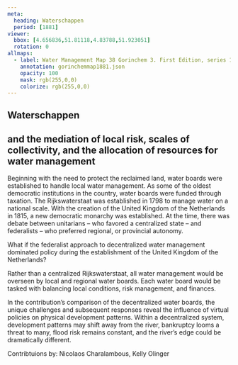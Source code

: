 ```yaml
---
meta:
  heading: Waterschappen
  period: [1881]
viewer:
  bbox: [4.656836,51.81118,4.83788,51.923051]
  rotation: 0
allmaps:
  - label: Water Management Map 38 Gorinchem 3. First Edition, series 1, 1881. 690 x 555 mm. Scale 1:10000. Rijkswaterstaat.
    annotation: gorinchemmap1881.json
    opacity: 100
    mask: rgb(255,0,0)
    colorize: rgb(255,0,0)
---
```


## Waterschappen

## and the mediation of local risk, scales of collectivity, and the allocation of resources for water management


Beginning with the need to protect the  reclaimed land, water boards were established to handle local water management. As some of the oldest democratic institutions in the country, water boards were funded through taxation. The Rijkswaterstaat was established in 1798 to manage water on a national scale. With the creation of the United Kingdom of the Netherlands in 1815, a new democratic monarchy was established. At the time, there was debate between unitarians – who favored a centralized state – and federalists – who preferred regional, or provincial autonomy. 

What if the federalist approach to decentralized water management dominated policy during the establishment of the United Kingdom of the Netherlands? 

Rather than a centralized Rijkswaterstaat, all water management would be overseen by local and regional water boards. Each water board would be tasked with balancing local conditions, risk management, and finances. 

In the contribution’s comparison of the decentralized water boards, the unique challenges and subsequent responses reveal the influence of virtual policies on physical development patterns. Within a decentralized system, development patterns may shift away from the river, bankruptcy looms a threat to many, flood risk remains constant, and the river’s edge could be dramatically different. 


Contribtuions by:
Nicolaos Charalambous, Kelly Olinger
